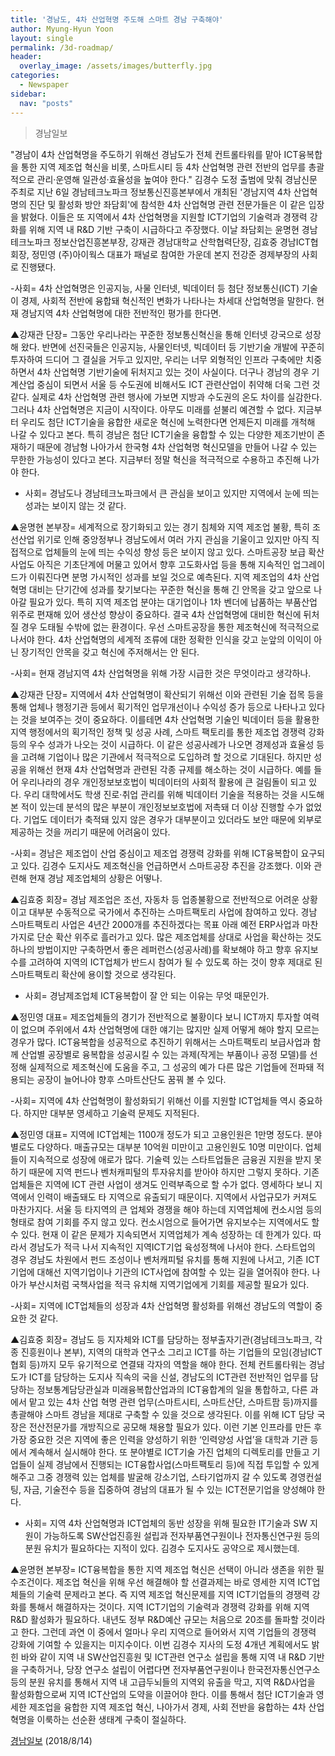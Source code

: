 ```yaml
---
title: '경남도, 4차 산업혁명 주도해 스마트 경남 구축해야'
author: Myung-Hyun Yoon
layout: single
permalink: /3d-roadmap/
header:
  overlay_image: /assets/images/butterfly.jpg
categories:
  - Newspaper
sidebar:
  nav: "posts"
---
```

> 경남일보

"경남이 4차 산업혁명을 주도하기 위해선 경남도가 전체 컨트롤타워를 맡아 ICT융복합을 통한 지역 제조업 혁신을 비롯, 
스마트시티 등 4차 산업혁명 관련 전반의 업무를 총괄적으로 관리·운영해 일관성·효율성을 높여야 한다." <!--more-->
김경수 도정 출범에 맞춰 경남신문 주최로 지난 6일 경남테크노파크 정보통신진흥본부에서 개최된 '경남지역 4차 산업혁명의 진단 및 활성화 방안 좌담회'에 참석한 
4차 산업혁명 관련 전문가들은 이 같은 입장을 밝혔다. 
이들은 또 지역에서 4차 산업혁명을 지원할 ICT기업의 기술력과 경쟁력 강화를 위해 지역 내 R&D 기반 구축이 시급하다고 주장했다. 
이날 좌담회는 윤명현 경남테크노파크 정보산업진흥본부장, 강재관 경남대학교 산학협력단장, 김효중 경남ICT협회장, 정민영 (주)아이웍스 대표가 패널로 참여한 가운데 
본지 전강준 경제부장의 사회로 진행됐다. 

-사회= 4차 산업혁명은 인공지능, 사물 인터넷, 빅데이터 등 첨단 정보통신(ICT) 기술이 경제, 사회적 전반에 융합돼 혁신적인 변화가 나타나는 차세대 산업혁명을 말한다. 
현재 경남지역 4차 산업혁명에 대한 전반적인 평가를 한다면.

▲강재관 단장= 그동안 우리나라는 꾸준한 정보통신혁신을 통해 인터넷 강국으로 성장해 왔다. 
반면에 선진국들은 인공지능, 사물인터넷, 빅데이터 등 기반기술 개발에 꾸준히 투자하여 드디어 그 결실을 거두고 있지만, 우리는 너무 외형적인 인프라 구축에만 치중하면서 
4차 산업혁명 기반기술에 뒤처지고 있는 것이 사실이다. 
더구나 경남의 경우 기계산업 중심이 되면서 서울 등 수도권에 비해서도 ICT 관련산업이 취약해 더욱 그런 것 같다. 
실제로 4차 산업혁명 관련 행사에 가보면 지방과 수도권의 온도 차이를 실감한다. 
그러나 4차 산업혁명은 지금이 시작이다. 아무도 미래를 섣불리 예견할 수 없다. 
지금부터 우리도 첨단 ICT기술을 융합한 새로운 혁신에 노력한다면 언제든지 미래를 개척해 나갈 수 있다고 본다. 
특히 경남은 첨단 ICT기술을 융합할 수 있는 다양한 제조기반이 존재하기 때문에 경남형 나아가서 한국형 4차 산업혁명 혁신모델을 만들어 나갈 수 있는 무한한 가능성이 있다고 본다. 
지금부터 정말 혁신을 적극적으로 수용하고 추진해 나가야 한다.

- 사회= 경남도나 경남테크노파크에서 큰 관심을 보이고 있지만 지역에서 눈에 띄는 성과는 보이지 않는 것 같다. 

▲윤명현 본부장= 세계적으로 장기화되고 있는 경기 침체와 지역 제조업 불황, 특히 조선산업 위기로 인해 중앙정부나 경남도에서 여러 가지 관심을 기울이고 있지만 
아직 직접적으로 업체들의 눈에 띄는 수익성 향성 등은 보이지 않고 있다. 
스마트공장 보급 확산사업도 아직은 기초단계에 머물고 있어서 향후 고도화사업 등을 통해 지속적인 업그레이드가 이뤄진다면 분명 가시적인 성과를 보일 것으로 예측된다. 
지역 제조업의 4차 산업혁명 대비는 단기간에 성과를 찾기보다는 꾸준한 혁신을 통해 긴 안목을 갖고 앞으로 나아갈 필요가 있다. 
특히 지역 제조업 분야는 대기업이나 1차 벤더에 납품하는 부품산업 위주로 편재해 있어 생산성 향상이 중요하다. 
결국 4차 산업혁명에 대비한 혁신에 뒤처질 경우 도태될 수밖에 없는 환경이다. 
우선 스마트공장을 통한 제조혁신에 적극적으로 나서야 한다. 
4차 산업혁명의 세계적 조류에 대한 정확한 인식을 갖고 눈앞의 이익이 아닌 장기적인 안목을 갖고 혁신에 주저해서는 안 된다.

-사회= 현재 경남지역 4차 산업혁명을 위해 가장 시급한 것은 무엇이라고 생각하나.

▲강재관 단장= 지역에서 4차 산업혁명이 확산되기 위해선 이와 관련된 기술 접목 등을 통해 업체나 행정기관 등에서 획기적인 업무개선이나 수익성 증가 등으로 나타나고 
있다는 것을 보여주는 것이 중요하다. 이를테면 4차 산업혁명 기술인 빅데이터 등을 활용한 지역 행정에서의 획기적인 정책 및 성공 사례, 스마트 팩토리를 통한 
제조업 경쟁력 강화 등의 우수 성과가 나오는 것이 시급하다. 
이 같은 성공사례가 나오면 경제성과 효율성 등을 고려해 기업이나 많은 기관에서 적극적으로 도입하려 할 것으로 기대된다. 
하지만 성공을 위해선 현재 4차 산업혁명과 관련된 각종 규제를 해소하는 것이 시급하다. 
예를 들어 우리나라의 경우 개인정보보호법이 빅데이터의 사회적 활용에 큰 걸림돌이 되고 있다. 
우리 대학에서도 학생 진로·취업 관리를 위해 빅데이터 기술을 적용하는 것을 시도해 본 적이 있는데 분석의 많은 부분이 개인정보보호법에 저촉돼 더 이상 진행할 수가 없었다. 
기업도 데이터가 축적돼 있지 않은 경우가 대부분이고 있더라도 보안 때문에 외부로 제공하는 것을 꺼리기 때문에 어려움이 있다. 

-사회= 경남은 제조업이 산업 중심이고 제조업 경쟁력 강화를 위해 ICT융복합이 요구되고 있다. 
김경수 도지사도 제조혁신을 언급하면서 스마트공장 추진을 강조했다. 이와 관련해 현재 경남 제조업체의 상황은 어떻나.

▲김효중 회장= 경남 제조업은 조선, 자동차 등 업종불황으로 전반적으로 어려운 상황이고 대부분 수동적으로 국가에서 추진하는 스마트팩토리 사업에 참여하고 있다. 
경남 스마트팩토리 사업은 4년간 2000개를 추진하겠다는 목표 아래 예전 ERP사업과 마찬가지로 단순 확산 위주로 흘러가고 있다. 
많은 제조업체를 상대로 사업을 확산하는 것도 하나의 방법이지만 구축하면서 좋은 레퍼런스(성공사례)를 확보해야 하고 향후 유지보수를 고려하여 
지역의 ICT업체가 반드시 참여가 될 수 있도록 하는 것이 향후 제대로 된 스마트팩토리 확산에 용이할 것으로 생각된다.

- 사회= 경남제조업체 ICT융복합이 잘 안 되는 이유는 무엇 때문인가.

▲정민영 대표= 제조업체들의 경기가 전반적으로 불황이다 보니 ICT까지 투자할 여력이 없으며 주위에서 4차 산업혁명에 대한 얘기는 많지만 실제 어떻게 해야 할지 모르는 경우가 많다. 
ICT융복합을 성공적으로 추진하기 위해서는 스마트팩토리 보급사업과 함께 산업별 공장별로 융복합을 성공시킬 수 있는 과제(작게는 부품이나 공정 모델)를 선정해 
실제적으로 제조혁신에 도움을 주고, 그 성공의 예가 다른 많은 기업들에 전파돼 적용되는 공장이 늘어나야 향후 스마트산단도 꿈꿔 볼 수 있다.

-사회= 지역에 4차 산업혁명이 활성화되기 위해선 이를 지원할 ICT업체들 역시 중요하다. 하지만 대부분 영세하고 기술력 문제도 지적된다. 

▲정민영 대표= 지역에 ICT업체는 1100개 정도가 되고 고용인원은 1만명 정도다. 
분야별로도 다양하다. 매출규모는 대부분 10억원 미만이고 고용인원도 10명 미만이다. 
업체들이 지속적으로 성장에 애로가 많다. 기술력 있는 스타트업들은 금융권 지원을 받지 못하기 때문에 지역 펀드나 벤처캐피털의 투자유치를 받아야 하지만 그렇지 못하다. 
기존 업체들은 지역에 ICT 관련 사업이 생겨도 인력부족으로 할 수가 없다. 영세하다 보니 지역에서 인력이 배출돼도 타 지역으로 유출되기 때문이다. 
지역에서 사업규모가 커져도 마찬가지다. 서울 등 타지역의 큰 업체와 경쟁을 해야 하는데 지역업체에 컨소시엄 등의 형태로 참여 기회를 주지 않고 있다. 
컨소시엄으로 들어가면 유지보수는 지역에서도 할 수 있다. 현재 이 같은 문제가 지속되면서 지역업체가 계속 성장하는 데 한계가 있다. 
따라서 경남도가 적극 나서 지속적인 지역ICT기업 육성정책에 나서야 한다. 
스타트업의 경우 경남도 차원에서 펀드 조성이나 벤처캐피털 유치를 통해 지원에 나서고, 기존 ICT기업에 대해선 지역기업이나 기관의 ICT사업에 참여할 수 있는 길을 열어줘야 한다. 
나아가 부산시처럼 국책사업을 적극 유치해 지역기업에게 기회를 제공할 필요가 있다. 

-사회= 지역에 ICT업체들의 성장과 4차 산업혁명 활성화를 위해선 경남도의 역할이 중요한 것 같다.

▲김효중 회장= 경남도 등 지자체와 ICT를 담당하는 정부출자기관(경남테크노파크, 각종 진흥원이나 본부), 지역의 대학과 연구소 그리고 ICT를 하는 기업들의 
모임(경남ICT협회 등)까지 모두 유기적으로 연결돼 각자의 역할을 해야 한다. 
전체 컨트롤타워는 경남도가 ICT를 담당하는 도지사 직속의 국을 신설, 경남도의 ICT관련 전반적인 업무를 담당하는 정보통계담당관실과 미래융복합산업과의 ICT융합계의 일을 통합하고, 
다른 과에서 맡고 있는 4차 산업 혁명 관련 업무(스마트시티, 스마트산단, 스마트팜 등)까지를 총괄해야 스마트 경남을 제대로 구축할 수 있을 것으로 생각된다. 
이를 위해 ICT 담당 국장은 전산전문가를 개방직으로 공모해 채용할 필요가 있다. 
이런 기본 인프라를 만든 후 가장 중요한 것은 지역에 좋은 인력을 양성하기 위한 ‘인력양성 사업’을 대학과 기관 등에서 계속해서 실시해야 한다. 
또 분야별로 ICT기술 가진 업체의 디렉토리를 만들고 기업들이 실제 경남에서 진행되는 ICT융합사업(스마트팩토리 등)에 직접 투입할 수 있게 해주고 
그중 경쟁력 있는 업체를 발굴해 강소기업, 스타기업까지 갈 수 있도록 경영컨설팅, 자금, 기술전수 등을 집중하여 경남의 대표가 될 수 있는 ICT전문기업을 양성해야 한다.

- 사회= 지역 4차 산업혁명과 ICT업체의 동반 성장을 위해 필요한 IT기술과 SW 지원이 가능하도록 SW산업진흥원 설립과 전자부품연구원이나 전자통신연구원 등의 분원 유치가 필요하다는 지적이 있다. 
김경수 도지사도 공약으로 제시했는데.

▲윤명현 본부장= ICT융복합을 통한 지역 제조업 혁신은 선택이 아니라 생존을 위한 필수조건이다. 제조업 혁신을 위해 우선 해결해야 할 선결과제는 
바로 영세한 지역 ICT업체들의 기술력 문제라고 본다. 즉 지역 제조업 혁신문제를 지역 ICT기업들의 경쟁력 강화를 통해서 해결하자는 것이다. 
지역 ICT기업의 기술력과 경쟁력 강화를 위해 지역R&D 활성화가 필요하다. 
내년도 정부 R&D예산 규모는 처음으로 20조를 돌파할 것이라고 한다. 
그런데 과연 이 중에서 얼마나 우리 지역으로 들어와서 지역 기업들의 경쟁력 강화에 기여할 수 있을지는 미지수이다. 
이번 김경수 지사의 도정 4개년 계획에서도 밝힌 바와 같이 지역 내 SW산업진흥원 및 ICT관련 연구소 설립을 통해 지역 내 R&D 기반을 구축하거나, 
당장 연구소 설립이 어렵다면 전자부품연구원이나 한국전자통신연구소 등의 분원 유치를 통해서 지역 내 고급두뇌들의 지역외 유출을 막고, 
지역 R&D사업을 활성화함으로써 지역 ICT산업의 도약을 이끌어야 한다. 이를 통해서 첨단 ICT기술과 영세한 제조업을 융합한 지역 제조업 혁신, 
나아가서 경제, 사회 전반을 융합하는 4차 산업혁명을 이룩하는 선순환 생태계 구축이 절실하다. 

[경남일보][1] (2018/8/14)

[1]: http://www.knnews.co.kr/news/articleView.php?idxno=1258487
